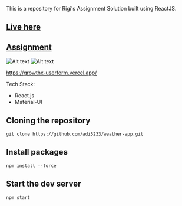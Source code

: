 This is a repository for Rigi's Assignment Solution built using ReactJS.

## [Live here](https://growthx-userform.vercel.app/)

## [Assignment](https://growthxclub.notion.site/Assignment-SDE-Front-End-1-be1e3d9b8d2c4e21b6f737e36ae0504d)

![Alt text](<Screenshot 2024-03-26 at 9.50.50 PM.png>) ![Alt text](<Screenshot 2024-03-26 at 9.51.24 PM.png>)

https://growthx-userform.vercel.app/

Tech Stack:

- React.js
- Material-UI

## Cloning the repository

```shell
git clone https://github.com/adi5233/weather-app.git
```

## Install packages

```shell
npm install --force
```

## Start the dev server

```shell
npm start
```
